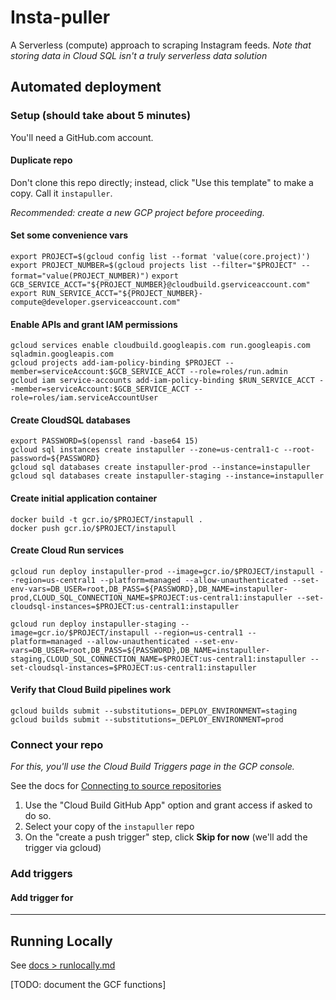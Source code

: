 # Insta-puller
A Serverless (compute) approach to scraping Instagram feeds.
_Note that storing data in Cloud SQL isn't a truly serverless data solution_

## Automated deployment

### Setup (should take about 5 minutes)
You'll need a GitHub.com account.

#### Duplicate repo
Don't clone this repo directly; instead, click "Use this template" to make a copy. Call it `instapuller`.

*Recommended: create a new GCP project before proceeding.*

#### Set some convenience vars
`export PROJECT=$(gcloud config list --format 'value(core.project)')`
`export PROJECT_NUMBER=$(gcloud projects list --filter="$PROJECT" --format="value(PROJECT_NUMBER)")`
`export GCB_SERVICE_ACCT="${PROJECT_NUMBER}@cloudbuild.gserviceaccount.com"`
`export RUN_SERVICE_ACCT="${PROJECT_NUMBER}-compute@developer.gserviceaccount.com"`

#### Enable APIs and grant IAM permissions
```
gcloud services enable cloudbuild.googleapis.com run.googleapis.com sqladmin.googleapis.com
gcloud projects add-iam-policy-binding $PROJECT --member=serviceAccount:$GCB_SERVICE_ACCT --role=roles/run.admin
gcloud iam service-accounts add-iam-policy-binding $RUN_SERVICE_ACCT --member=serviceAccount:$GCB_SERVICE_ACCT --role=roles/iam.serviceAccountUser
```

#### Create CloudSQL databases
```
export PASSWORD=$(openssl rand -base64 15)
gcloud sql instances create instapuller --zone=us-central1-c --root-password=${PASSWORD}
gcloud sql databases create instapuller-prod --instance=instapuller
gcloud sql databases create instapuller-staging --instance=instapuller
```

#### Create initial application container
```
docker build -t gcr.io/$PROJECT/instapull .
docker push gcr.io/$PROJECT/instapull
```

#### Create Cloud Run services
```
gcloud run deploy instapuller-prod --image=gcr.io/$PROJECT/instapull --region=us-central1 --platform=managed --allow-unauthenticated --set-env-vars=DB_USER=root,DB_PASS=${PASSWORD},DB_NAME=instapuller-prod,CLOUD_SQL_CONNECTION_NAME=$PROJECT:us-central1:instapuller --set-cloudsql-instances=$PROJECT:us-central1:instapuller

gcloud run deploy instapuller-staging --image=gcr.io/$PROJECT/instapull --region=us-central1 --platform=managed --allow-unauthenticated --set-env-vars=DB_USER=root,DB_PASS=${PASSWORD},DB_NAME=instapuller-staging,CLOUD_SQL_CONNECTION_NAME=$PROJECT:us-central1:instapuller --set-cloudsql-instances=$PROJECT:us-central1:instapuller
```

#### Verify that Cloud Build pipelines work
```
gcloud builds submit --substitutions=_DEPLOY_ENVIRONMENT=staging
gcloud builds submit --substitutions=_DEPLOY_ENVIRONMENT=prod
```

### Connect your repo
_For this, you'll use the Cloud Build Triggers page in the GCP console._

See the docs for [Connecting to source repositories](https://cloud.google.com/cloud-build/docs/automating-builds/create-manage-triggers#connect_repo)

1. Use the "Cloud Build GitHub App" option and grant access if asked to do so.
1. Select your copy of the `instapuller` repo
1. On the "create a push trigger" step, click **Skip for now** (we'll add the trigger via gcloud)

### Add triggers
#### Add trigger for 



-----------

## Running Locally
See [docs > runlocally.md](docs/runlocal.md)

[TODO: document the GCF functions]